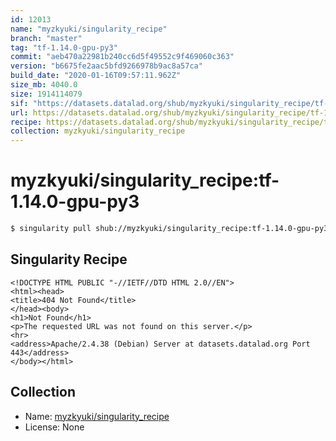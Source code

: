 ```yaml
---
id: 12013
name: "myzkyuki/singularity_recipe"
branch: "master"
tag: "tf-1.14.0-gpu-py3"
commit: "aeb470a22981b240cc6d5f49552c9f469060c363"
version: "b6675fe2aac5bfd9266978b9ac8a57ca"
build_date: "2020-01-16T09:57:11.962Z"
size_mb: 4040.0
size: 1914114079
sif: "https://datasets.datalad.org/shub/myzkyuki/singularity_recipe/tf-1.14.0-gpu-py3/2020-01-16-aeb470a2-b6675fe2/b6675fe2aac5bfd9266978b9ac8a57ca.sif"
url: https://datasets.datalad.org/shub/myzkyuki/singularity_recipe/tf-1.14.0-gpu-py3/2020-01-16-aeb470a2-b6675fe2/
recipe: https://datasets.datalad.org/shub/myzkyuki/singularity_recipe/tf-1.14.0-gpu-py3/2020-01-16-aeb470a2-b6675fe2/Singularity
collection: myzkyuki/singularity_recipe
---
```


# myzkyuki/singularity_recipe:tf-1.14.0-gpu-py3

```bash
$ singularity pull shub://myzkyuki/singularity_recipe:tf-1.14.0-gpu-py3
```

## Singularity Recipe

```singularity
<!DOCTYPE HTML PUBLIC "-//IETF//DTD HTML 2.0//EN">
<html><head>
<title>404 Not Found</title>
</head><body>
<h1>Not Found</h1>
<p>The requested URL was not found on this server.</p>
<hr>
<address>Apache/2.4.38 (Debian) Server at datasets.datalad.org Port 443</address>
</body></html>
```

## Collection

 - Name: [myzkyuki/singularity_recipe](https://github.com/myzkyuki/singularity_recipe)
 - License: None

